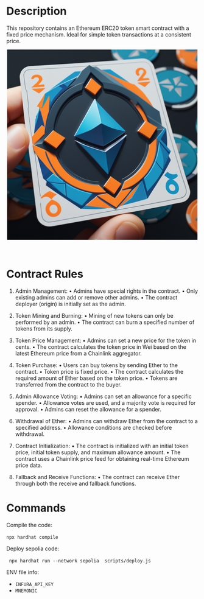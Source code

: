# Description

This repository contains an Ethereum ERC20 token smart contract with a fixed price mechanism. Ideal for simple token transactions at a consistent price.

<p align="center">
  <img width="500" src="img/logo.png">
  <br>
</p>

<br>

# Contract Rules

1. Admin Management:
   • Admins have special rights in the contract.
   • Only existing admins can add or remove other admins.
   • The contract deployer (origin) is initially set as the admin.

2. Token Mining and Burning:
   • Mining of new tokens can only be performed by an admin.
   • The contract can burn a specified number of tokens from its supply.

3. Token Price Management:
   • Admins can set a new price for the token in cents.
   • The contract calculates the token price in Wei based on the latest Ethereum price from a Chainlink aggregator.

4. Token Purchase:
   • Users can buy tokens by sending Ether to the contract.
   • Token price is fixed price.
   • The contract calculates the required amount of Ether based on the token price.
   • Tokens are transferred from the contract to the buyer.

5. Admin Allowance Voting:
   • Admins can set an allowance for a specific spender.
   • Allowance votes are used, and a majority vote is required for approval.
   • Admins can reset the allowance for a spender.

6. Withdrawal of Ether:
   • Admins can withdraw Ether from the contract to a specified address.
   • Allowance conditions are checked before withdrawal.

7. Contract Initialization:
   • The contract is initialized with an initial token price, initial token supply, and maximum allowance amount.
   • The contract uses a Chainlink price feed for obtaining real-time Ethereum price data.

8. Fallback and Receive Functions:
   • The contract can receive Ether through both the receive and fallback functions.

# Commands

Compile the code:

`npx hardhat compile`

Deploy sepolia code:

` npx hardhat run --network sepolia  scripts/deploy.js`

ENV file info:

- `INFURA_API_KEY`
- `MNEMONIC`
